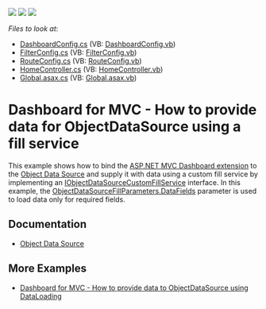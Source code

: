 <!-- default badges list -->
![](https://img.shields.io/endpoint?url=https://codecentral.devexpress.com/api/v1/VersionRange/128579154/17.2.3%2B)
[![](https://img.shields.io/badge/Open_in_DevExpress_Support_Center-FF7200?style=flat-square&logo=DevExpress&logoColor=white)](https://supportcenter.devexpress.com/ticket/details/T583015)
[![](https://img.shields.io/badge/📖_How_to_use_DevExpress_Examples-e9f6fc?style=flat-square)](https://docs.devexpress.com/GeneralInformation/403183)
<!-- default badges end -->
<!-- default file list -->
*Files to look at*:

* [DashboardConfig.cs](./CS/MVCxDashboard_CustomFillService/App_Start/DashboardConfig.cs) (VB: [DashboardConfig.vb](./VB/MVCxDashboard_CustomFillService/App_Start/DashboardConfig.vb))
* [FilterConfig.cs](./CS/MVCxDashboard_CustomFillService/App_Start/FilterConfig.cs) (VB: [FilterConfig.vb](./VB/MVCxDashboard_CustomFillService/App_Start/FilterConfig.vb))
* [RouteConfig.cs](./CS/MVCxDashboard_CustomFillService/App_Start/RouteConfig.cs) (VB: [RouteConfig.vb](./VB/MVCxDashboard_CustomFillService/App_Start/RouteConfig.vb))
* [HomeController.cs](./CS/MVCxDashboard_CustomFillService/Controllers/HomeController.cs) (VB: [HomeController.vb](./VB/MVCxDashboard_CustomFillService/Controllers/HomeController.vb))
* [Global.asax.cs](./CS/MVCxDashboard_CustomFillService/Global.asax.cs) (VB: [Global.asax.vb](./VB/MVCxDashboard_CustomFillService/Global.asax.vb))
<!-- default file list end -->
# Dashboard for MVC - How to provide data for ObjectDataSource using a fill service

This example shows how to bind the [ASP.NET MVC Dashboard extension](https://docs.devexpress.com/Dashboard/16977/web-dashboard/aspnet-mvc-dashboard-extension) to the [Object Data Source](https://docs.devexpress.com/Dashboard/DevExpress.DashboardCommon.DashboardObjectDataSource) and supply it with data using a custom fill service by implementing an [IObjectDataSourceCustomFillService](https://docs.devexpress.com/Dashboard/DevExpress.DashboardCommon.IObjectDataSourceCustomFillService) interface. In this example, the [ObjectDataSourceFillParameters.DataFields](https://docs.devexpress.com/Dashboard/DevExpress.DashboardCommon.ObjectDataSourceFillParameters.DataFields) parameter is used to load data only for required fields.

## Documentation

- [Object Data Source](https://docs.devexpress.com/Dashboard/401435/web-dashboard/dashboard-backend/register-default-data-sources-for-the-aspnet-mvc-framework/object-data-source)

## More Examples

- [Dashboard for MVC - How to provide data to ObjectDataSource using DataLoading](https://github.com/DevExpress-Examples/aspnet-mvc-dashboard-how-to-provide-data-to-objectdatasource-using-dataloading-t529121)
